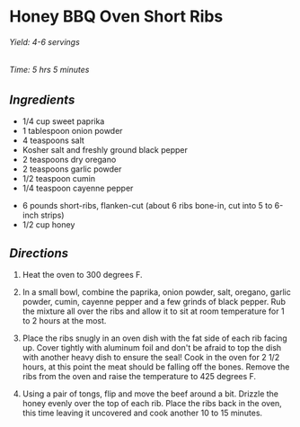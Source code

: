 # Honey BBQ Oven Short Ribs

###### Yield:  4-6 servings
###### Time:   5 hrs 5 minutes

##   *Ingredients*
- 1/4 cup sweet paprika
- 1 tablespoon onion powder
- 4 teaspoons salt
- Kosher salt and freshly ground black pepper
- 2 teaspoons dry oregano
- 2 teaspoons garlic powder
- 1/2 teaspoon cumin
- 1/4 teaspoon cayenne pepper
<!---->
- 6 pounds short-ribs, flanken-cut (about 6 ribs bone-in, cut into 5 to 6-inch strips)
- 1/2 cup honey

##      *Directions*
1. Heat the oven to 300 degrees F.

2. In a small bowl, combine the paprika, onion powder, salt, oregano, garlic powder, cumin,
    cayenne pepper and a few grinds of black pepper. Rub the mixture all over the ribs and allow it to 
    sit at room temperature for 1 to 2 hours at the most.

3. Place the ribs snugly in an oven dish with the fat side of each rib facing up. Cover tightly with 
    aluminum foil and don't be afraid to top the dish with another heavy dish to ensure the seal! 
    Cook in the oven for 2 1/2 hours, at this point the meat should be falling off the bones. 
    Remove the ribs from the oven and raise the temperature to 425 degrees F.

4. Using a pair of tongs, flip and move the beef around a bit. Drizzle the honey evenly over 
    the top of each rib. Place the ribs back in the oven, this time leaving it uncovered and 
    cook another 10 to 15 minutes.